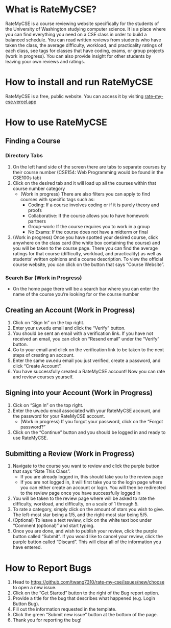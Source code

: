 # What is RateMyCSE?
RateMyCSE is a course reviewing website specifically for the students of the University of Washington studying computer science. It is a place where you can find everything you need on a CSE class in order to build a balanced schedule. You can read written reviews from students who have taken the class, the average difficulty, workload, and practicality ratings of each class, see tags for classes that have coding, exams, or group projects (work in progress). You can also provide insight for other students by leaving your own reviews and ratings.

# How to install and run RateMyCSE
RateMyCSE is a free, public website. You can access it by visiting [rate-my-cse.vercel.app](https://rate-my-cse.vercel.app/)

# How to use RateMyCSE

## Finding a Course
### Directory Tabs
1. On the left hand side of the screen there are tabs to separate courses by their course number (CSE154: Web Programming would be found in the CSE100s tab)
2. Click on the desired tab and it will load up all the courses within that course number category
    - (Work in progress) There are also filters you can apply to find courses with specific tags such as:
      - Coding: If a course involves coding or if it is purely theory and proofs
      - Collaborative: If the course allows you to have homework partners
      - Group-work: If the course requires you to work in a group
      - No Exams: If the course does not have a midterm or final
3. (Work in progress) Once you have spotted your desired course, click anywhere on the class card (the white box containing the course) and you will be taken to the course page. There you can find the average ratings for that course (difficulty, workload, and practicality) as well as students’ written opinions and a course description. To view the official course website, you can click on the button that says “Course Website”.

### Search Bar (Work in Progress)
- On the home page there will be a search bar where you can enter the name of the course you’re looking for or the course number

## Creating an Account (Work in Progress)
1. Click on “Sign In” on the top right.
2. Enter your uw.edu email and click the “Verify” button.
3. You should be sent an email with a verification link. If you have not received an email, you can click on “Resend email” under the “Verify” button.
4. Go to your email and click on the verification link to be taken to the next steps of creating an account.
5. Enter the same uw.edu email you just verified, create a password, and click “Create Account”.
6. You have successfully created a RateMyCSE account! Now you can rate and review courses yourself.

## Signing into your Account (Work in Progress)
1. Cick on “Sign In” on the top right.
2. Enter the uw.edu email associated with your RateMyCSE account, and the password for your RateMyCSE account.
    - (Work in progress) If you forgot your password, click on the “Forgot password?”
3. Click on the “Continue” button and you should be logged in and ready to use RateMyCSE.

## Submitting a Review (Work in Progress)
1. Navigate to the course you want to review and click the purple button that says “Rate This Class”. 
    - If you are already logged in, this should take you to the review page
    - If you are not logged in, it will first take you to the login page where you can either create an account or login. You will then be redirected to the review page once you have successfully logged in
2. You will be taken to the review page where will be asked to rate the difficulty, workload, and difficulty, on a scale of 1 through 5.
3. To rate a category, simply click on the amount of stars you wish to give. The left-most star being a 1/5, and the right-most star being 5/5.
4. (Optional) To leave a text review, click on the white text box under “Comment (optional)” and start typing.
5. Once you are done, and wish to publish your review, click the purple button called “Submit”. If you would like to cancel your review, click the purple button called “Discard”. This will clear all of the information you have entered.

# How to Report Bugs
1. Head to https://github.com/twang7310/rate-my-cse/issues/new/choose to open a new issue.
2. Click on the “Get Started” button to the right of the Bug report option.
3. Provide a title for the bug that describes what happened (e.g. Login Button Bug).
4. Fill out the information requested in the template.
5. Click the green “Submit new issue” button at the bottom of the page.
6. Thank you for reporting the bug!
